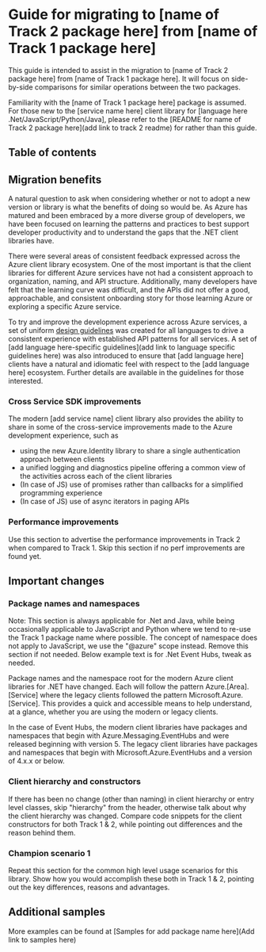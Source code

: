 # Guide for migrating to [name of Track 2 package here] from [name of Track 1 package here] 

This guide is intended to assist in the migration to [name of Track 2 package here] from [name of Track 1 package here]. It will focus on side-by-side comparisons for similar operations between the two packages.

Familiarity with the [name of Track 1 package here] package is assumed. For those new to the [service name here] client library for [language here .Net/JavaScript/Python/Java], please refer to the [README for name of Track 2 package here](add link to track 2 readme) for rather than this guide.

## Table of contents

## Migration benefits

A natural question to ask when considering whether or not to adopt a new version or library is what the benefits of doing so would be. As Azure has matured and been embraced by a more diverse group of developers, we have been focused on learning the patterns and practices to best support developer productivity and to understand the gaps that the .NET client libraries have.

There were several areas of consistent feedback expressed across the Azure client library ecosystem. One of the most important is that the client libraries for different Azure services have not had a consistent approach to organization, naming, and API structure. Additionally, many developers have felt that the learning curve was difficult, and the APIs did not offer a good, approachable, and consistent onboarding story for those learning Azure or exploring a specific Azure service.

To try and improve the development experience across Azure services, a set of uniform [design guidelines](https://azure.github.io/azure-sdk/general_introduction.html) was created for all languages to drive a consistent experience with established API patterns for all services. A set of [add language here-specific guidelines](add link to language specific guidelines here) was also introduced to ensure that [add language here] clients have a natural and idiomatic feel with respect to the [add language here] ecosystem. Further details are available in the guidelines for those interested.

### Cross Service SDK improvements

The modern [add service name] client library also provides the ability to share in some of the cross-service improvements made to the Azure development experience, such as 
- using the new Azure.Identity library to share a single authentication approach between clients
- a unified logging and diagnostics pipeline offering a common view of the activities across each of the client libraries
- (In case of JS) use of promises rather than callbacks for a simplified programming experience
- (In case of JS) use of async iterators in paging APIs

### Performance improvements

Use this section to advertise the performance improvements in Track 2 when compared to Track 1. Skip this section if no perf improvements are found yet.

## Important changes

### Package names and namespaces

Note: This section is always applicable for .Net and Java, while being occasionally applicable to JavaScript and Python where we tend to re-use the Track 1 package name where possible. The concept of namespace does not apply to JavaScript, we use the "@azure" scope instead. Remove this section if not needed. Below example text is for .Net Event Hubs, tweak as needed.

Package names and the namespace root for the modern Azure client libraries for .NET have changed. Each will follow the pattern Azure.[Area].[Service] where the legacy clients followed the pattern Microsoft.Azure.[Service]. This provides a quick and accessible means to help understand, at a glance, whether you are using the modern or legacy clients.

In the case of Event Hubs, the modern client libraries have packages and namespaces that begin with Azure.Messaging.EventHubs and were released beginning with version 5. The legacy client libraries have packages and namespaces that begin with Microsoft.Azure.EventHubs and a version of 4.x.x or below.

### Client hierarchy and constructors

If there has been no change (other than naming) in client hierarchy or entry level classes, skip "hierarchy" from the header, otherwise talk about why the client hierarchy was changed. Compare code snippets for the client constructors for both Track 1 & 2, while pointing out differences and the reason behind them.

### Champion scenario 1

Repeat this section for the common high level usage scenarios for this library.
Show how you would accomplish these both in Track 1 & 2, pointing out the key differences, reasons and advantages.

## Additional samples

More examples can be found at [Samples for add package name here](Add link to samples here)









